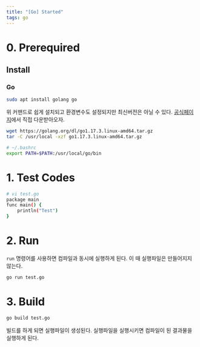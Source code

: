 ```yaml
---
title: "[Go] Started"
tags: go
---
```


<!--more-->

# 0. Prerequired

## Install

### Go

```sh
sudo apt install golang go
```

위 커맨드로 쉽게 설치되고 환경변수도 설정되지만 최신버전은 아닐 수 있다. [공식페이지](https://golang.org/doc/install#requirements)에서 직접 다운받아오자.

```sh
wget https://golang.org/dl/go1.17.3.linux-amd64.tar.gz
tar -C /usr/local -xzf go1.17.3.linux-amd64.tar.gz
```

```sh
# ~/.bashrc
export PATH=$PATH:/usr/local/go/bin
```

# 1. Test Codes

```sh
# vi test.go
package main
func main() {
    println("Test")
}
```

# 2. Run

`run` 명령어를 사용하면 컴파일과 동시에 실행하게 된다. 이 때 실행파일은 만들어지지 않는다.

```sh
go run test.go
```

# 3. Build

```sh
go build test.go
```

빌드를 하게 되면 실행파일이 생성된다. 실행파일을 실행시키면 컴파일이 된 결과물을 실행하게 된다.
